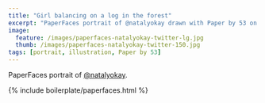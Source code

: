 ```yaml
---
title: "Girl balancing on a log in the forest"
excerpt: "PaperFaces portrait of @natalyokay drawn with Paper by 53 on an iPad."
image: 
  feature: /images/paperfaces-natalyokay-twitter-lg.jpg
  thumb: /images/paperfaces-natalyokay-twitter-150.jpg
tags: [portrait, illustration, Paper by 53]
---
```


PaperFaces portrait of [@natalyokay](http://twitter.com/natalyokay).

{% include boilerplate/paperfaces.html %}